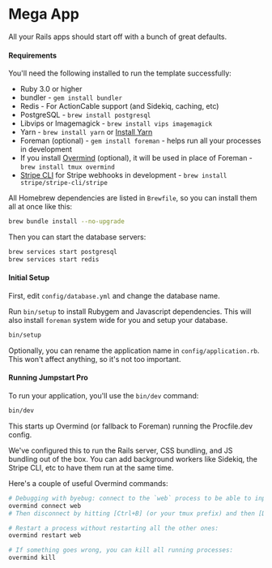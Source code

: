 # Mega App

All your Rails apps should start off with a bunch of great defaults.

#### Requirements

You'll need the following installed to run the template successfully:

* Ruby 3.0 or higher
* bundler - `gem install bundler`
* Redis - For ActionCable support (and Sidekiq, caching, etc)
* PostgreSQL - `brew install postgresql`
* Libvips or Imagemagick - `brew install vips imagemagick`
* Yarn - `brew install yarn` or [Install Yarn](https://yarnpkg.com/en/docs/install)
* Foreman (optional) - `gem install foreman` - helps run all your
  processes in development
* If you install [Overmind](https://github.com/DarthSim/overmind) (optional), it will be used in place of Foreman - `brew install tmux overmind`
* [Stripe CLI](https://stripe.com/docs/stripe-cli) for Stripe webhooks in development - `brew install stripe/stripe-cli/stripe`

All Homebrew dependencies are listed in `Brewfile`, so you can install them all at once like this:

```bash
brew bundle install --no-upgrade
```

Then you can start the database servers:

```bash
brew services start postgresql
brew services start redis
```

#### Initial Setup

First, edit `config/database.yml` and change the database name.

Run `bin/setup` to install Rubygem and Javascript dependencies. This will also install `foreman` system wide for you and setup your database.

```bash
bin/setup
```

Optionally, you can rename the application name in `config/application.rb`. This won't affect anything, so it's not too important.

#### Running Jumpstart Pro

To run your application, you'll use the `bin/dev` command:

```bash
bin/dev
```

This starts up Overmind (or fallback to Foreman) running the Procfile.dev config.

We've configured this to run the Rails server, CSS bundling, and JS bundling out of the box. You can add background workers like Sidekiq, the Stripe CLI, etc to have them run at the same time.

Here's a couple of useful Overmind commands:

```sh
# Debugging with byebug: connect to the `web` process to be able to input commands:
overmind connect web
# Then disconnect by hitting [Ctrl+B] (or your tmux prefix) and then [D].

# Restart a process without restarting all the other ones:
overmind restart web

# If something goes wrong, you can kill all running processes:
overmind kill
```
